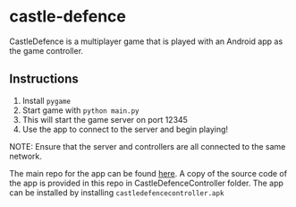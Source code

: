# castle-defence

CastleDefence is a multiplayer game that is played with an Android app as the game controller.

## Instructions
1. Install `pygame`
2. Start game with `python main.py`
3. This will start the game server on port 12345
4. Use the app to connect to the server and begin playing!

NOTE: Ensure that the server and controllers are all connected to the same network.


The main repo for the app can be found [here](https://github.com/pbaisla/castle-defence-controller). A copy of the source code of the app is provided in this repo in CastleDefenceController folder. The app can be installed by installing `castledefencecontroller.apk`
